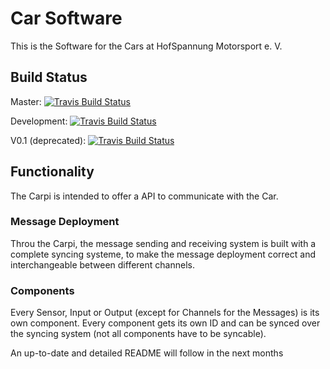 # Car Software
This is the Software for the Cars at HofSpannung Motorsport e. V.

## Build Status
Master: [![Travis Build Status](https://travis-ci.org/HofSpannungMotorsport/CarSoftware.svg?branch=master)](https://travis-ci.org/HofSpannungMotorsport/CarSoftware)

Development: [![Travis Build Status](https://travis-ci.org/HofSpannungMotorsport/CarSoftware.svg?branch=development)](https://travis-ci.org/HofSpannungMotorsport/CarSoftware)

V0.1 (deprecated): [![Travis Build Status](https://travis-ci.org/HofSpannungMotorsport/CarSoftware.svg?branch=V0.1)](https://travis-ci.org/HofSpannungMotorsport/CarSoftware)

## Functionality
The Carpi is intended to offer a API to communicate with the Car.

### Message Deployment
Throu the Carpi, the message sending and receiving system is built with a complete syncing systeme, to make the message deployment correct and interchangeable between different channels.

### Components
Every Sensor, Input or Output (except for Channels for the Messages) is its own component. Every component gets its own ID and can be synced over the syncing system (not all components have to be syncable).



An up-to-date and detailed README will follow in the next months